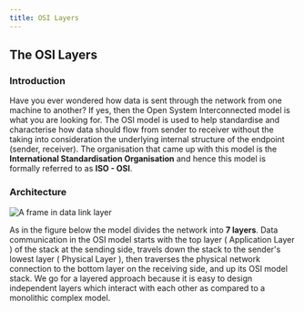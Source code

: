 ```yaml
---
title: OSI Layers 
---
```

## The OSI Layers

### Introduction
Have you ever wondered how data is sent through the network from one machine to another? If yes, then the Open System Interconnected model is what you are looking for. 
The OSI model is used to help standardise and characterise how data should flow from sender to receiver without the taking into consideration the underlying internal structure of the endpoint (sender, receiver).
The organisation that came up with this model is the **International Standardisation Organisation** and hence this model is formally referred to as **ISO - OSI**.

### Architecture 
![A frame in data link layer](https://ibb.co/f85fTG)

As in the figure below the model divides the network into **7 layers**. Data communication in the OSI model starts with the top layer ( Application Layer ) of the stack at the sending side, travels down the stack to the sender's lowest layer ( Physical Layer ), then traverses the physical network connection to the bottom layer on the receiving side, and up its OSI model stack. We go for a layered approach because it is easy to design independent layers which interact with each other as compared to a monolithic complex model.



